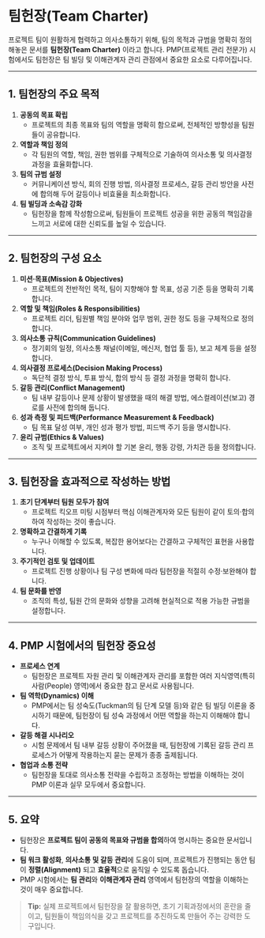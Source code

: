 # 팀헌장(Team Charter)

프로젝트 팀이 원활하게 협력하고 의사소통하기 위해, 팀의 목적과 규범을 명확히 정의해놓은 문서를 **팀헌장(Team Charter)** 이라고 합니다. PMP(프로젝트 관리 전문가) 시험에서도 팀헌장은 팀 빌딩 및 이해관계자 관리 관점에서 중요한 요소로 다루어집니다.

---

## 1. 팀헌장의 주요 목적

1. **공동의 목표 확립**  
   - 프로젝트의 최종 목표와 팀의 역할을 명확히 함으로써, 전체적인 방향성을 팀원들이 공유합니다.
2. **역할과 책임 정의**  
   - 각 팀원의 역할, 책임, 권한 범위를 구체적으로 기술하여 의사소통 및 의사결정 과정을 효율화합니다.
3. **팀의 규범 설정**  
   - 커뮤니케이션 방식, 회의 진행 방법, 의사결정 프로세스, 갈등 관리 방안을 사전에 합의해 두어 갈등이나 비효율을 최소화합니다.
4. **팀 빌딩과 소속감 강화**  
   - 팀헌장을 함께 작성함으로써, 팀원들이 프로젝트 성공을 위한 공동의 책임감을 느끼고 서로에 대한 신뢰도를 높일 수 있습니다.

---

## 2. 팀헌장의 구성 요소

1. **미션·목표(Mission & Objectives)**
   - 프로젝트의 전반적인 목적, 팀이 지향해야 할 목표, 성공 기준 등을 명확히 기록합니다.
2. **역할 및 책임(Roles & Responsibilities)**
   - 프로젝트 리더, 팀원별 책임 분야와 업무 범위, 권한 정도 등을 구체적으로 정의합니다.
3. **의사소통 규칙(Communication Guidelines)**
   - 정기회의 일정, 의사소통 채널(이메일, 메신저, 협업 툴 등), 보고 체계 등을 설정합니다.
4. **의사결정 프로세스(Decision Making Process)**
   - 독단적 결정 방식, 투표 방식, 합의 방식 등 결정 과정을 명확히 합니다.
5. **갈등 관리(Conflict Management)**
   - 팀 내부 갈등이나 문제 상황이 발생했을 때의 해결 방법, 에스컬레이션(보고) 경로를 사전에 합의해 둡니다.
6. **성과 측정 및 피드백(Performance Measurement & Feedback)**
   - 팀 목표 달성 여부, 개인 성과 평가 방법, 피드백 주기 등을 명시합니다.
7. **윤리 규범(Ethics & Values)**
   - 조직 및 프로젝트에서 지켜야 할 기본 윤리, 행동 강령, 가치관 등을 정의합니다.

---

## 3. 팀헌장을 효과적으로 작성하는 방법

1. **초기 단계부터 팀원 모두가 참여**  
   - 프로젝트 킥오프 미팅 시점부터 핵심 이해관계자와 모든 팀원이 같이 토의·합의하여 작성하는 것이 좋습니다.
2. **명확하고 간결하게 기록**  
   - 누구나 이해할 수 있도록, 복잡한 용어보다는 간결하고 구체적인 표현을 사용합니다.
3. **주기적인 검토 및 업데이트**  
   - 프로젝트 진행 상황이나 팀 구성 변화에 따라 팀헌장을 적절히 수정·보완해야 합니다.
4. **팀 문화를 반영**  
   - 조직의 특성, 팀원 간의 문화와 성향을 고려해 현실적으로 적용 가능한 규범을 설정합니다.

---

## 4. PMP 시험에서의 팀헌장 중요성

- **프로세스 연계**  
  - 팀헌장은 프로젝트 자원 관리 및 이해관계자 관리를 포함한 여러 지식영역(특히 사람(People) 영역)에서 중요한 참고 문서로 사용됩니다.
- **팀 역학(Dynamics) 이해**  
  - PMP에서는 팀 성숙도(Tuckman의 팀 단계 모델 등)와 같은 팀 빌딩 이론을 중시하기 때문에, 팀헌장이 팀 성숙 과정에서 어떤 역할을 하는지 이해해야 합니다.
- **갈등 해결 시나리오**  
  - 시험 문제에서 팀 내부 갈등 상황이 주어졌을 때, 팀헌장에 기록된 갈등 관리 프로세스가 어떻게 작용하는지 묻는 문제가 종종 출제됩니다.
- **협업과 소통 전략**  
  - 팀헌장을 토대로 의사소통 전략을 수립하고 조정하는 방법을 이해하는 것이 PMP 이론과 실무 모두에서 중요합니다.

---

## 5. 요약

- 팀헌장은 **프로젝트 팀이 공동의 목표와 규범을 합의**하여 명시하는 중요한 문서입니다.  
- **팀 워크 활성화**, **의사소통 및 갈등 관리**에 도움이 되며, 프로젝트가 진행되는 동안 팀이 **정렬(Alignment)** 되고 **효율적**으로 움직일 수 있도록 돕습니다.  
- PMP 시험에서는 **팀 관리**와 **이해관계자 관리** 영역에서 팀헌장의 역할을 이해하는 것이 매우 중요합니다.

> **Tip:** 실제 프로젝트에서 팀헌장을 잘 활용하면, 초기 기획과정에서의 혼란을 줄이고, 팀원들이 책임의식을 갖고 프로젝트를 추진하도록 만들어 주는 강력한 도구입니다.
